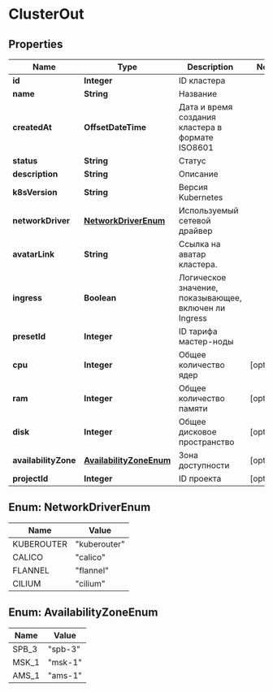 

# ClusterOut


## Properties

| Name | Type | Description | Notes |
|------------ | ------------- | ------------- | -------------|
|**id** | **Integer** | ID кластера |  |
|**name** | **String** | Название |  |
|**createdAt** | **OffsetDateTime** | Дата и время создания кластера в формате ISO8601 |  |
|**status** | **String** | Статус |  |
|**description** | **String** | Описание |  |
|**k8sVersion** | **String** | Версия Kubernetes |  |
|**networkDriver** | [**NetworkDriverEnum**](#NetworkDriverEnum) | Используемый сетевой драйвер |  |
|**avatarLink** | **String** | Ссылка на аватар кластера. |  |
|**ingress** | **Boolean** | Логическое значение, показывающее, включен ли Ingress |  |
|**presetId** | **Integer** | ID тарифа мастер-ноды |  |
|**cpu** | **Integer** | Общее количество ядер |  [optional] |
|**ram** | **Integer** | Общее количество памяти |  [optional] |
|**disk** | **Integer** | Общее дисковое пространство |  [optional] |
|**availabilityZone** | [**AvailabilityZoneEnum**](#AvailabilityZoneEnum) | Зона доступности |  [optional] |
|**projectId** | **Integer** | ID проекта |  [optional] |



## Enum: NetworkDriverEnum

| Name | Value |
|---- | -----|
| KUBEROUTER | &quot;kuberouter&quot; |
| CALICO | &quot;calico&quot; |
| FLANNEL | &quot;flannel&quot; |
| CILIUM | &quot;cilium&quot; |



## Enum: AvailabilityZoneEnum

| Name | Value |
|---- | -----|
| SPB_3 | &quot;spb-3&quot; |
| MSK_1 | &quot;msk-1&quot; |
| AMS_1 | &quot;ams-1&quot; |




